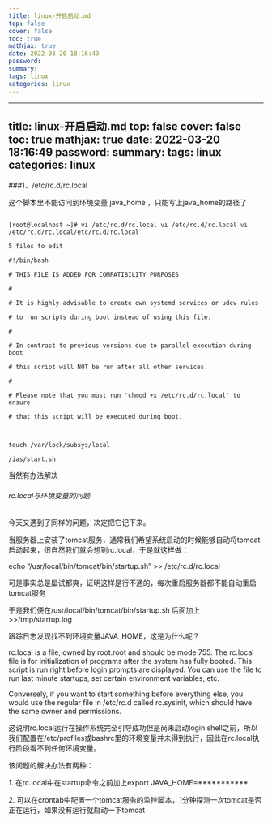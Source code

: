 ```yaml
---
title: linux-开启启动.md
top: false
cover: false
toc: true
mathjax: true
date: 2022-03-20 18:16:49
password:
summary:
tags: linux
categories: linux
---
```

---
title: linux-开启启动.md
top: false
cover: false
toc: true
mathjax: true
date: 2022-03-20 18:16:49
password:
summary:
tags: linux
categories: linux
---
###1、/etc/rc.d/rc.local

这个脚本里不能访问到环境变量 java_home ，只能写上java_home的路径了
~~~

[root@localhost ~]# vi /etc/rc.d/rc.local vi /etc/rc.d/rc.local vi /etc/rc.d/rc.local/etc/rc.d/rc.local

5 files to edit

#!/bin/bash

# THIS FILE IS ADDED FOR COMPATIBILITY PURPOSES

#

# It is highly advisable to create own systemd services or udev rules

# to run scripts during boot instead of using this file.

#

# In contrast to previous versions due to parallel execution during boot

# this script will NOT be run after all other services.

#

# Please note that you must run 'chmod +x /etc/rc.d/rc.local' to ensure

# that this script will be executed during boot.



touch /var/lock/subsys/local

/ias/start.sh

~~~



当然有办法解决


###### rc.local与环境变量的问题

今天又遇到了同样的问题，决定把它记下来。

当服务器上安装了tomcat服务，通常我们希望系统启动的时候能够自动将tomcat启动起来，很自然我们就会想到rc.local，于是就这样做：

echo “/usr/local/bin/tomcat/bin/startup.sh” >> /etc/rc.d/rc.local

可是事实总是屡试都爽，证明这样是行不通的，每次重启服务器都不能自动重启tomcat服务

于是我们便在/usr/local/bin/tomcat/bin/startup.sh 后面加上 >>/tmp/startup.log

跟踪日志发现找不到环境变量JAVA_HOME，这是为什么呢？

rc.local is a file, owned by root.root and should be mode 755\. The rc.local file is for initialization of programs after the system has fully booted. This script is run right before login prompts are displayed. You can use the file to run last minute startups, set certain environment variables, etc.

Conversely, if you want to start something before everything else, you would use the regular file in /etc/rc.d called rc.sysinit, which should have the same owner and permissions. 

这说明rc.local运行在操作系统完全引导成功但是尚未启动login shell之前，所以我们配置在/etc/profiles或bashrc里的环境变量并未得到执行，因此在rc.local执行阶段看不到任何环境变量。

该问题的解决办法有两种：

1\. 在rc.local中在startup命令之前加上export JAVA_HOME=***********

2\. 可以在crontab中配置一个tomcat服务的监控脚本，1分钟探测一次tomcat是否正在运行，如果没有运行就启动一下tomcat


